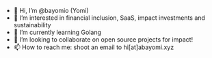 - 👋 Hi, I’m @bayomio (Yomi)
- 👀 I’m interested in financial inclusion, SaaS, impact investments and sustainability
- 🌱 I’m currently learning Golang
- 💞️ I’m looking to collaborate on open source projects for impact!
- 📫 How to reach me: shoot an email to hi[at]abayomi.xyz

<!---
bayomio/bayomio is a ✨ special ✨ repository because its `README.md` (this file) appears on your GitHub profile.
You can click the Preview link to take a look at your changes.
--->
